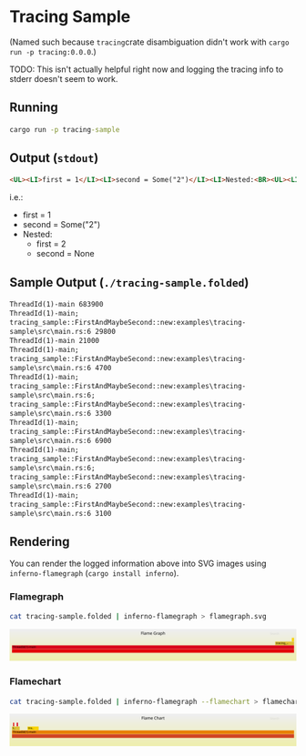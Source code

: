 # Tracing Sample

(Named such because `tracing`crate disambiguation didn't work with `cargo run -p tracing:0.0.0`.)

TODO: This isn't actually helpful right now and logging the tracing info to stderr doesn't seem to work.

## Running

```cmd
cargo run -p tracing-sample
```

## Output (`stdout`)

```html
<UL><LI>first = 1</LI><LI>second = Some("2")</LI><LI>Nested:<BR><UL><LI>first = 2</LI><LI>second = None</LI></UL></LI></UL>
```

i.e.:

<!-- markdownlint-disable no-inline-html -->
<UL><LI>first = 1</LI><LI>second = Some("2")</LI><LI>Nested:<BR><UL><LI>first = 2</LI><LI>second = None</LI></UL></LI></UL>
<!-- markdownlint-enable no-inline-html -->

## Sample Output (`./tracing-sample.folded`)

```text
ThreadId(1)-main 683900
ThreadId(1)-main; tracing_sample::FirstAndMaybeSecond::new:examples\tracing-sample\src\main.rs:6 29800
ThreadId(1)-main 21000
ThreadId(1)-main; tracing_sample::FirstAndMaybeSecond::new:examples\tracing-sample\src\main.rs:6 4700
ThreadId(1)-main; tracing_sample::FirstAndMaybeSecond::new:examples\tracing-sample\src\main.rs:6; tracing_sample::FirstAndMaybeSecond::new:examples\tracing-sample\src\main.rs:6 3300
ThreadId(1)-main; tracing_sample::FirstAndMaybeSecond::new:examples\tracing-sample\src\main.rs:6 6900
ThreadId(1)-main; tracing_sample::FirstAndMaybeSecond::new:examples\tracing-sample\src\main.rs:6; tracing_sample::FirstAndMaybeSecond::new:examples\tracing-sample\src\main.rs:6 2700
ThreadId(1)-main; tracing_sample::FirstAndMaybeSecond::new:examples\tracing-sample\src\main.rs:6 3100
```

## Rendering

You can render the logged information above into SVG images using `inferno-flamegraph` (`cargo install inferno`).

### Flamegraph

```sh
cat tracing-sample.folded | inferno-flamegraph > flamegraph.svg
```

![flamegraph.svg](flamegraph.svg)

### Flamechart

```sh
cat tracing-sample.folded | inferno-flamegraph --flamechart > flamechart.svg
```

![flamechart.svg](flamechart.svg)
